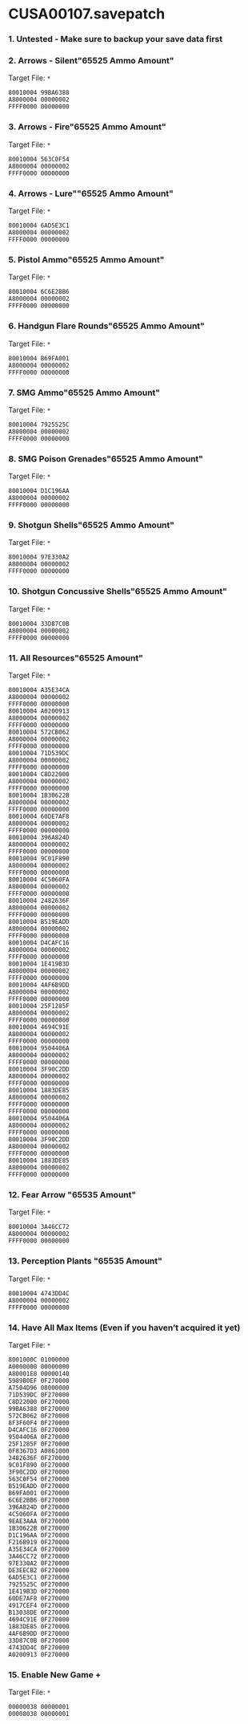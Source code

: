 # CUSA00107.savepatch

### 1. Untested - Make sure to backup your save data first
### 2. Arrows - Silent"65525 Ammo Amount"

Target File: `*`

```
80010004 99BA6388
A8000004 00000002
FFFF0000 00000000
```

### 3. Arrows - Fire"65525 Ammo Amount"

Target File: `*`

```
80010004 563C0F54
A8000004 00000002
FFFF0000 00000000
```

### 4. Arrows - Lure""65525 Ammo Amount"

Target File: `*`

```
80010004 6AD5E3C1
A8000004 00000002
FFFF0000 00000000
```

### 5. Pistol Ammo"65525 Ammo Amount"

Target File: `*`

```
80010004 6C6E2BB6
A8000004 00000002
FFFF0000 00000000
```

### 6. Handgun Flare Rounds"65525 Ammo Amount"

Target File: `*`

```
80010004 B69FA001
A8000004 00000002
FFFF0000 00000000
```

### 7. SMG Ammo"65525 Ammo Amount"

Target File: `*`

```
80010004 7925525C
A8000004 00000002
FFFF0000 00000000
```

### 8. SMG Poison Grenades"65525 Ammo Amount"

Target File: `*`

```
80010004 D1C196AA
A8000004 00000002
FFFF0000 00000000
```

### 9. Shotgun Shells"65525 Ammo Amount"

Target File: `*`

```
80010004 97E330A2
A8000004 00000002
FFFF0000 00000000
```

### 10. Shotgun Concussive Shells"65525 Ammo Amount"

Target File: `*`

```
80010004 33D87C0B
A8000004 00000002
FFFF0000 00000000
```

### 11. All Resources"65525 Amount"

Target File: `*`

```
80010004 A35E34CA
A8000004 00000002
FFFF0000 00000000
80010004 A0200913
A8000004 00000002
FFFF0000 00000000
80010004 572CB062
A8000004 00000002
FFFF0000 00000000
80010004 71D539DC
A8000004 00000002
FFFF0000 00000000
80010004 C8D22000
A8000004 00000002
FFFF0000 00000000
80010004 1B30622B
A8000004 00000002
FFFF0000 00000000
80010004 60DE7AF8
A8000004 00000002
FFFF0000 00000000
80010004 396A824D
A8000004 00000002
FFFF0000 00000000
80010004 9C01F890
A8000004 00000002
FFFF0000 00000000
80010004 4C5060FA
A8000004 00000002
FFFF0000 00000000
80010004 2482636F
A8000004 00000002
FFFF0000 00000000
80010004 B519EADD
A8000004 00000002
FFFF0000 00000000
80010004 D4CAFC16
A8000004 00000002
FFFF0000 00000000
80010004 1E419B3D
A8000004 00000002
FFFF0000 00000000
80010004 4AF6B9DD
A8000004 00000002
FFFF0000 00000000
80010004 25F1285F
A8000004 00000002
FFFF0000 00000000
80010004 4694C91E
A8000004 00000002
FFFF0000 00000000
80010004 9504406A
A8000004 00000002
FFFF0000 00000000
80010004 3F90C2DD
A8000004 00000002
FFFF0000 00000000
80010004 1883DE85
A8000004 00000002
FFFF0000 00000000
FFFF0000 00000000
80010004 9504406A
A8000004 00000002
FFFF0000 00000000
80010004 3F90C2DD
A8000004 00000002
FFFF0000 00000000
80010004 1883DE85
A8000004 00000002
FFFF0000 00000000
```

### 12. Fear Arrow "65535 Amount"

Target File: `*`

```
80010004 3A46CC72
A8000004 00000002
FFFF0000 00000000
```

### 13. Perception Plants "65535 Amount"

Target File: `*`

```
80010004 4743DD4C
A8000004 00000002
FFFF0000 00000000
```

### 14. Have All Max Items (Even if you haven’t acquired it yet)

Target File: `*`

```
8001000C 01000000
A0000000 00000000
A80001E8 00000140
5989B0EF 0F270000
A7504D96 08000000
71D539DC 0F270000
C8D22000 0F270000
99BA6388 0F270000
572CB062 0F270000
8F3F60F4 0F270000
D4CAFC16 0F270000
9504406A 0F270000
25F1285F 0F270000
0F8367D3 A0861000
2482636F 0F270000
9C01F890 0F270000
3F90C2DD 0F270000
563C0F54 0F270000
B519EADD 0F270000
B69FA001 0F270000
6C6E2BB6 0F270000
396A824D 0F270000
4C5060FA 0F270000
9EAE3AAA 0F270000
1B30622B 0F270000
D1C196AA 0F270000
F216B919 0F270000
A35E34CA 0F270000
3A46CC72 0F270000
97E330A2 0F270000
DE3EECB2 0F270000
6AD5E3C1 0F270000
7925525C 0F270000
1E419B3D 0F270000
60DE7AF8 0F270000
4917CEF4 0F270000
B13038DE 0F270000
4694C91E 0F270000
1883DE85 0F270000
4AF6B9DD 0F270000
33D87C0B 0F270000
4743DD4C 0F270000
A0200913 0F270000
```

### 15. Enable New Game +

Target File: `*`

```
00000038 00000001
00008038 00000001
```


